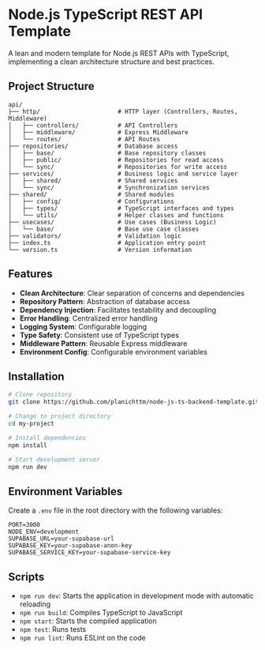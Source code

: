 # Node.js TypeScript REST API Template

A lean and modern template for Node.js REST APIs with TypeScript, implementing a clean architecture structure and best practices.

## Project Structure

```
api/
├── http/                      # HTTP layer (Controllers, Routes, Middleware)
│   ├── controllers/           # API Controllers
│   ├── middleware/            # Express Middleware
│   └── routes/                # API Routes
├── repositories/              # Database access
│   ├── base/                  # Base repository classes
│   ├── public/                # Repositories for read access
│   └── sync/                  # Repositories for write access
├── services/                  # Business logic and service layer
│   ├── shared/                # Shared services
│   └── sync/                  # Synchronization services
├── shared/                    # Shared modules
│   ├── config/                # Configurations
│   ├── types/                 # TypeScript interfaces and types
│   └── utils/                 # Helper classes and functions
├── usecases/                  # Use cases (Business Logic)
│   └── base/                  # Base use case classes
├── validators/                # Validation logic
├── index.ts                   # Application entry point
└── version.ts                 # Version information
```

## Features

- **Clean Architecture**: Clear separation of concerns and dependencies
- **Repository Pattern**: Abstraction of database access
- **Dependency Injection**: Facilitates testability and decoupling
- **Error Handling**: Centralized error handling
- **Logging System**: Configurable logging
- **Type Safety**: Consistent use of TypeScript types
- **Middleware Pattern**: Reusable Express middleware
- **Environment Config**: Configurable environment variables

## Installation

```bash
# Clone repository
git clone https://github.com/planichttm/node-js-ts-backend-template.git my-project

# Change to project directory
cd my-project

# Install dependencies
npm install

# Start development server
npm run dev
```

## Environment Variables

Create a `.env` file in the root directory with the following variables:

```env
PORT=3000
NODE_ENV=development
SUPABASE_URL=your-supabase-url
SUPABASE_KEY=your-supabase-anon-key
SUPABASE_SERVICE_KEY=your-supabase-service-key
```

## Scripts

- `npm run dev`: Starts the application in development mode with automatic reloading
- `npm run build`: Compiles TypeScript to JavaScript
- `npm start`: Starts the compiled application
- `npm test`: Runs tests
- `npm run lint`: Runs ESLint on the code